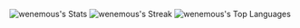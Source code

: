 ![wenemous's Stats](https://github-readme-stats.vercel.app/api?username=wenemous&theme=great-gatsby&show_icons=true&hide_border=false&count_private=true)
![wenemous's Streak](https://github-readme-streak-stats.herokuapp.com/?user=wenemous&theme=great-gatsby&hide_border=false)
![wenemous's Top Languages](https://github-readme-stats.vercel.app/api/top-langs/?username=wenemous&theme=great-gatsby&show_icons=true&hide_border=false&layout=compact)
